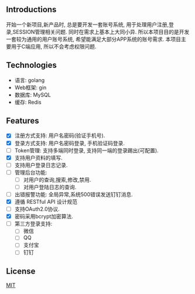 
## Introductions

开始一个新项目,新产品时, 总是要开发一套账号系统, 用于处理用户注册,登录,SESSION管理相关问题. 同时在需求上基本上大同小异. 所以本项目目的是开发一套较为通用的用户账号系统, 希望能满足大部分APP系统的账号需求. 本项目主要用于C端应用, 所以不会考虑权限问题.


## Technologies

* 语言: golang
* Web框架: gin
* 数据库: MySQL
* 缓存: Redis


## Features

* [x] 注册方式支持: 用户名密码(验证手机号).
* [x] 登录方式支持: 用户名密码登录, 手机验证码登录.
* [ ] Token管理: 支持多端同时登录, 支持同一端的登录踢出(可配置).
* [x] 支持用户资料的填写.
* [ ] 支持用户登录日志记录.
* [ ] 管理后台功能:
  * [ ] 对用户的查询,搜索,修改,禁用.
  * [ ] 对用户登陆日志的查询.
* [ ] 出错报警功能: 全局异常,系统500错误发送钉钉消息.
* [x] 遵循 RESTful API 设计规范
* [ ] 支持OAuth2.0协议.
* [x] 密码采用bcrypt加密算法.
* [ ] 第三方登录支持:
  * [ ] 微信
  * [ ] QQ
  * [ ] 支付宝
  * [ ] 钉钉

## License

[MIT](./LICENSE)
